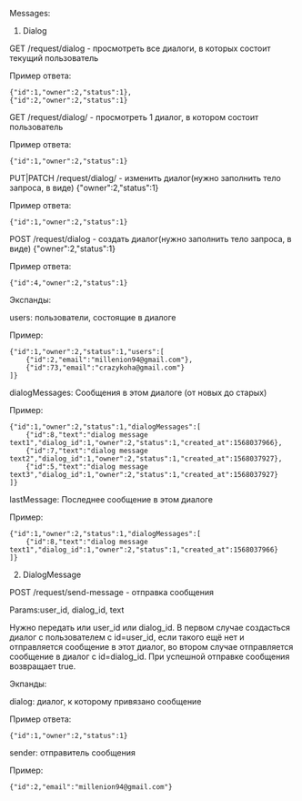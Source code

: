 Messages:

1. Dialog

GET /request/dialog - просмотреть все диалоги, в которых состоит текущий пользователь

Пример ответа:

    {"id":1,"owner":2,"status":1},
    {"id":2,"owner":2,"status":1}

GET /request/dialog/<id> - просмотреть 1 диалог, в котором состоит пользователь

Пример ответа:

    {"id":1,"owner":2,"status":1}

PUT|PATCH /request/dialog/<id> - изменить диалог(нужно заполнить тело запроса, в виде)
{"owner":2,"status":1}

Пример ответа:

    {"id":1,"owner":2,"status":1}

POST /request/dialog - создать диалог(нужно заполнить тело запроса, в виде)
{"owner":2,"status":1}

Пример ответа:

    {"id":4,"owner":2,"status":1}


Экспанды:

users: пользователи, состоящие в диалоге

Пример: 

    {"id":1,"owner":2,"status":1,"users":[
        {"id":2,"email":"millenion94@gmail.com"},
        {"id":73,"email":"crazykoha@gmail.com"}
    ]}
dialogMessages: Сообщения в этом диалоге (от новых до старых)

Пример:

    {"id":1,"owner":2,"status":1,"dialogMessages":[
        {"id":8,"text":"dialog message text1","dialog_id":1,"owner":2,"status":1,"created_at":1568037966},
        {"id":7,"text":"dialog message text2","dialog_id":1,"owner":2,"status":1,"created_at":1568037927},
        {"id":5,"text":"dialog message text3","dialog_id":1,"owner":2,"status":1,"created_at":1568037927}
    ]}
lastMessage: Последнее сообщение в этом диалоге

Пример:

    {"id":1,"owner":2,"status":1,"dialogMessages":[
        {"id":8,"text":"dialog message text1","dialog_id":1,"owner":2,"status":1,"created_at":1568037966}
    ]}
2. DialogMessage

POST /request/send-message - отправка сообщения

Params:user_id, dialog_id, text

Нужно передать или user_id или dialog_id. В первом случае создасться диалог с пользователем с id=user_id, если такого 
ещё нет и отправляется сообщение в этот диалог, во втором случае отправляется сообщение в диалог с id=dialog_id.
При успешной отправке сообщения возвращает true.

Экпанды:

dialog: диалог, к которому привязано сообщение

Пример ответа:

    {"id":1,"owner":2,"status":1}


sender: отправитель сообщения
    
Пример: 
    
    {"id":2,"email":"millenion94@gmail.com"}